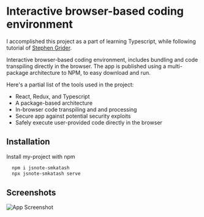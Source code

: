 
# Interactive browser-based coding environment

I accomplished this project as a part of learning Typescript, while following tutorial of [Stephen Grider](https://www.udemy.com/user/sgslo/).

Interactive browser-based coding environment, includes bundling and code transpiling directly in the browser.
The app is published using a multi-package architecture to NPM, to easy download and run.

Here's a partial list of the tools used in the project:

- React, Redux, and Typescript
- A package-based architecture
- In-browser code transpiling and and processing
- Secure app against potential security exploits
- Safely execute user-provided code directly in the browser


## Installation

Install my-project with npm

```bash
  npm i jsnote-smkatash
  npx jsnote-smkatash serve
```
    
## Screenshots

![App Screenshot](<img width="897" src="https://user-images.githubusercontent.com/76934648/218223379-78f918f6-c027-4b1e-8179-a5effd9d324b.png">)


